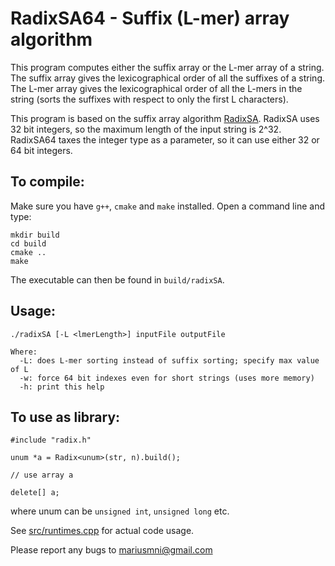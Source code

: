 # RadixSA64 - Suffix (L-mer) array algorithm

This program computes either the suffix array or the L-mer array of a string. The suffix array gives the lexicographical order of all the suffixes of a string. The L-mer array gives the lexicographical order of all the L-mers in the string (sorts the suffixes with respect to only the first L characters).

This program is based on the suffix array algorithm [RadixSA](https://github.com/mariusmni/radixSA). RadixSA uses 32 bit integers, so the maximum length of the input string is 2^32. RadixSA64 taxes the integer type as a parameter, so it can use either 32 or 64 bit integers.


## To compile:

Make sure you have `g++`, `cmake` and `make` installed. 
Open a command line and type: 

```
mkdir build
cd build
cmake ..
make
```

The executable can then be found in `build/radixSA`.

## Usage:

```
./radixSA [-L <lmerLength>] inputFile outputFile

Where:
  -L: does L-mer sorting instead of suffix sorting; specify max value of L
  -w: force 64 bit indexes even for short strings (uses more memory)
  -h: print this help
```

## To use as library:


```
#include "radix.h"
    
unum *a = Radix<unum>(str, n).build();

// use array a

delete[] a;
```

where unum can be `unsigned int`, `unsigned long` etc.

See [src/runtimes.cpp](src/runtimes.cpp) for actual code usage.


Please report any bugs to mariusmni@gmail.com
